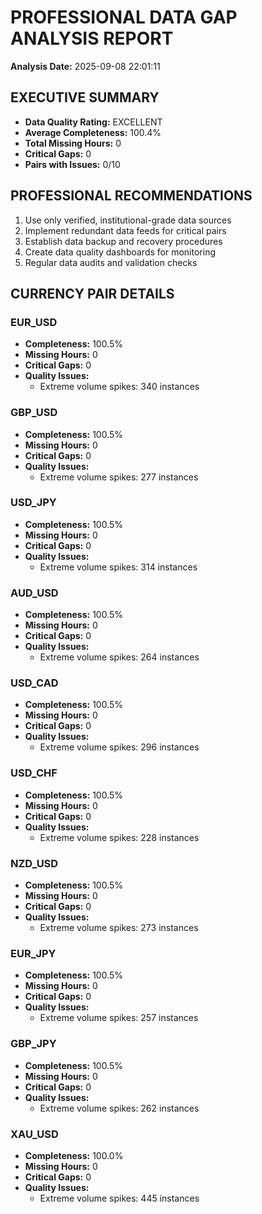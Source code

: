 # PROFESSIONAL DATA GAP ANALYSIS REPORT

**Analysis Date:** 2025-09-08 22:01:11

## EXECUTIVE SUMMARY

- **Data Quality Rating:** EXCELLENT
- **Average Completeness:** 100.4%
- **Total Missing Hours:** 0
- **Critical Gaps:** 0
- **Pairs with Issues:** 0/10

## PROFESSIONAL RECOMMENDATIONS

1. Use only verified, institutional-grade data sources
2. Implement redundant data feeds for critical pairs
3. Establish data backup and recovery procedures
4. Create data quality dashboards for monitoring
5. Regular data audits and validation checks

## CURRENCY PAIR DETAILS

### EUR_USD
- **Completeness:** 100.5%
- **Missing Hours:** 0
- **Critical Gaps:** 0
- **Quality Issues:**
  - Extreme volume spikes: 340 instances

### GBP_USD
- **Completeness:** 100.5%
- **Missing Hours:** 0
- **Critical Gaps:** 0
- **Quality Issues:**
  - Extreme volume spikes: 277 instances

### USD_JPY
- **Completeness:** 100.5%
- **Missing Hours:** 0
- **Critical Gaps:** 0
- **Quality Issues:**
  - Extreme volume spikes: 314 instances

### AUD_USD
- **Completeness:** 100.5%
- **Missing Hours:** 0
- **Critical Gaps:** 0
- **Quality Issues:**
  - Extreme volume spikes: 264 instances

### USD_CAD
- **Completeness:** 100.5%
- **Missing Hours:** 0
- **Critical Gaps:** 0
- **Quality Issues:**
  - Extreme volume spikes: 296 instances

### USD_CHF
- **Completeness:** 100.5%
- **Missing Hours:** 0
- **Critical Gaps:** 0
- **Quality Issues:**
  - Extreme volume spikes: 228 instances

### NZD_USD
- **Completeness:** 100.5%
- **Missing Hours:** 0
- **Critical Gaps:** 0
- **Quality Issues:**
  - Extreme volume spikes: 273 instances

### EUR_JPY
- **Completeness:** 100.5%
- **Missing Hours:** 0
- **Critical Gaps:** 0
- **Quality Issues:**
  - Extreme volume spikes: 257 instances

### GBP_JPY
- **Completeness:** 100.5%
- **Missing Hours:** 0
- **Critical Gaps:** 0
- **Quality Issues:**
  - Extreme volume spikes: 262 instances

### XAU_USD
- **Completeness:** 100.0%
- **Missing Hours:** 0
- **Critical Gaps:** 0
- **Quality Issues:**
  - Extreme volume spikes: 445 instances

